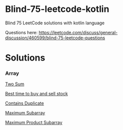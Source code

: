 # Blind-75-leetcode-kotlin
Blind 75 LeetCode solutions with kotlin language

Questions here:
https://leetcode.com/discuss/general-discussion/460599/blind-75-leetcode-questions

# Solutions
### Array
[Two Sum](https://github.com/Special-N9NE/Blind-75-leetcode-kotlin/blob/master/Solutions/TwoSum.kt)

[Best time to buy and sell stock](https://github.com/Special-N9NE/Blind-75-leetcode-kotlin/blob/master/Solutions/BestTimeToBuyAndSellStock.kt)

[Contains Duplicate](https://github.com/Special-N9NE/Blind-75-leetcode-kotlin/blob/master/Solutions/ContainsDuplicate.kt)

[Maximum Subarray](https://github.com/Special-N9NE/Blind-75-leetcode-kotlin/blob/master/Solutions/MaximumSubarray.kt)

[Maximum Product Subarray](https://github.com/Special-N9NE/Blind-75-leetcode-kotlin/blob/master/Solutions/MaximumProductSubarray.kt)
